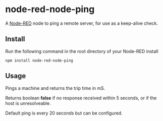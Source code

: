 node-red-node-ping
==================

A <a href="http://nodered.org" target="_new">Node-RED</a> node to ping a remote server, for use as a keep-alive check.

Install
-------

Run the following command in the root directory of your Node-RED install

    npm install node-red-node-ping


Usage
-----

Pings a machine and returns the trip time in mS.

Returns boolean **false** if no response received within 5 seconds, or if the host is unresolveable.

Default ping is every 20 seconds but can be configured.

